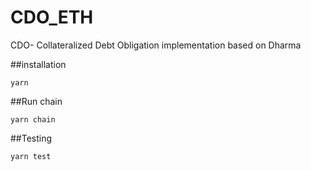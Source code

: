 # CDO_ETH
CDO- Collateralized Debt Obligation implementation based on Dharma

##installation

`yarn`

##Run chain

`yarn chain`

##Testing

`yarn test`
